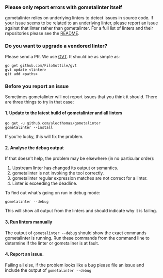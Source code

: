 ### Please only report errors with gometalinter itself

gometalinter relies on underlying linters to detect issues in source code.
If your issue seems to be related to an underlying linter, please report an
issue against that linter rather than gometalinter. For a full list of linters
and their repositories please see the [README](README.md).

### Do you want to upgrade a vendored linter?

Please send a PR. We use [GVT](https://github.com/FiloSottile/gvt). It should be as simple as:

```
go get github.com/FiloSottile/gvt
gvt update <linter>
git add <paths>
```

### Before you report an issue

Sometimes gometalinter will not report issues that you think it should. There
are three things to try in that case:

#### 1. Update to the latest build of gometalinter and all linters

    go get -u github.com/alecthomas/gometalinter
    gometalinter --install

If you're lucky, this will fix the problem.

#### 2. Analyse the debug output

If that doesn't help, the problem may be elsewhere (in no particular order):

1. Upstream linter has changed its output or semantics.
2. gometalinter is not invoking the tool correctly.
3. gometalinter regular expression matches are not correct for a linter.
4. Linter is exceeding the deadline.

To find out what's going on run in debug mode:

    gometalinter --debug

This will show all output from the linters and should indicate why it is
failing.

#### 3. Run linters manually

The output of `gometalinter --debug` should show the exact commands gometalinter
is running. Run these commands from the command line to determine if the linter
or gometaliner is at fault.

#### 4. Report an issue.

Failing all else, if the problem looks like a bug please file an issue and
include the output of `gometalinter --debug`
